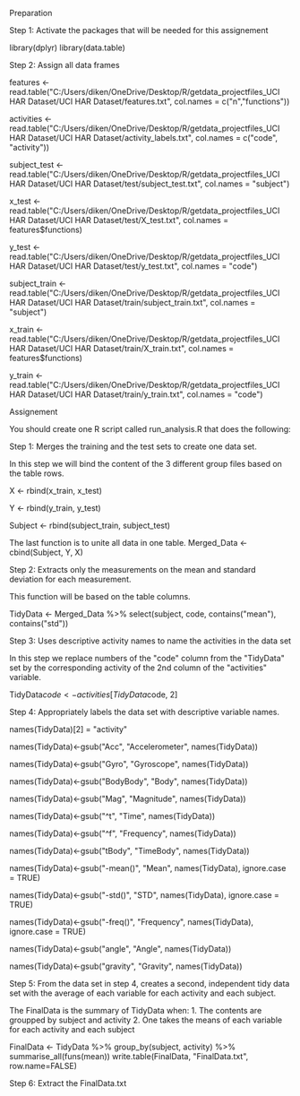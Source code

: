 Preparation


Step 1: Activate the packages that will be needed for this assignement

library(dplyr)
library(data.table)


Step 2: Assign all data frames

features <- read.table("C:/Users/diken/OneDrive/Desktop/R/getdata_projectfiles_UCI HAR Dataset/UCI HAR Dataset/features.txt", col.names = c("n","functions"))

activities <- read.table("C:/Users/diken/OneDrive/Desktop/R/getdata_projectfiles_UCI HAR Dataset/UCI HAR Dataset/activity_labels.txt", col.names = c("code", "activity"))

subject_test <- read.table("C:/Users/diken/OneDrive/Desktop/R/getdata_projectfiles_UCI HAR Dataset/UCI HAR Dataset/test/subject_test.txt", col.names = "subject")

x_test <- read.table("C:/Users/diken/OneDrive/Desktop/R/getdata_projectfiles_UCI HAR Dataset/UCI HAR Dataset/test/X_test.txt", col.names = features$functions)

y_test <- read.table("C:/Users/diken/OneDrive/Desktop/R/getdata_projectfiles_UCI HAR Dataset/UCI HAR Dataset/test/y_test.txt", col.names = "code")

subject_train <- read.table("C:/Users/diken/OneDrive/Desktop/R/getdata_projectfiles_UCI HAR Dataset/UCI HAR Dataset/train/subject_train.txt", col.names = "subject")

x_train <- read.table("C:/Users/diken/OneDrive/Desktop/R/getdata_projectfiles_UCI HAR Dataset/UCI HAR Dataset/train/X_train.txt", col.names = features$functions)

y_train <- read.table("C:/Users/diken/OneDrive/Desktop/R/getdata_projectfiles_UCI HAR Dataset/UCI HAR Dataset/train/y_train.txt", col.names = "code")




Assignement


You should create one R script called run_analysis.R that does the following:

Step 1: Merges the training and the test sets to create one data set.

In this step we will bind the content of the 3 different group files based on the table rows.

X <- rbind(x_train, x_test) 

Y <- rbind(y_train, y_test)

Subject <- rbind(subject_train, subject_test)


The last function is to unite all data in one table. 
Merged_Data <- cbind(Subject, Y, X) 


Step 2: Extracts only the measurements on the mean and standard deviation for each measurement.

This function will be based on the table columns. 

TidyData <- Merged_Data %>% select(subject, code, contains("mean"), contains("std"))


Step 3: Uses descriptive activity names to name the activities in the data set

In this step we replace numbers of the "code" column from the "TidyData" set by the corresponding activity of 
the 2nd column of the "activities" variable.

TidyData$code <- activities[TidyData$code, 2]


Step 4: Appropriately labels the data set with descriptive variable names.

names(TidyData)[2] = "activity" 

names(TidyData)<-gsub("Acc", "Accelerometer", names(TidyData)) 

names(TidyData)<-gsub("Gyro", "Gyroscope", names(TidyData)) 

names(TidyData)<-gsub("BodyBody", "Body", names(TidyData)) 

names(TidyData)<-gsub("Mag", "Magnitude", names(TidyData)) 

names(TidyData)<-gsub("^t", "Time", names(TidyData)) 

names(TidyData)<-gsub("^f", "Frequency", names(TidyData)) 

names(TidyData)<-gsub("tBody", "TimeBody", names(TidyData)) 

names(TidyData)<-gsub("-mean()", "Mean", names(TidyData), ignore.case = TRUE) 

names(TidyData)<-gsub("-std()", "STD", names(TidyData), ignore.case = TRUE) 

names(TidyData)<-gsub("-freq()", "Frequency", names(TidyData), ignore.case = TRUE) 

names(TidyData)<-gsub("angle", "Angle", names(TidyData)) 

names(TidyData)<-gsub("gravity", "Gravity", names(TidyData)) 


Step 5: From the data set in step 4, creates a second, independent tidy data set with the average of each variable 
for each activity and each subject.

The FinalData is the summary of TidyData when: 
        1. The contents are groupped by subject and activity
        2. One takes the means of each variable for each activity and each subject

FinalData <- TidyData %>%
        group_by(subject, activity) %>%
        summarise_all(funs(mean))
write.table(FinalData, "FinalData.txt", row.name=FALSE)


Step 6: Extract the FinalData.txt
